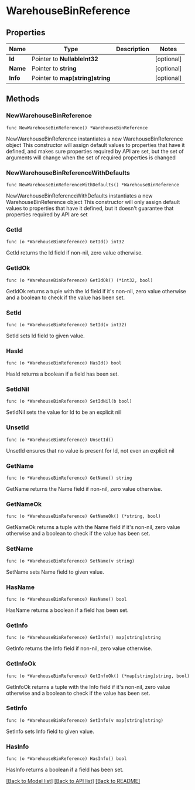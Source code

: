 # WarehouseBinReference

## Properties

Name | Type | Description | Notes
------------ | ------------- | ------------- | -------------
**Id** | Pointer to **NullableInt32** |  | [optional] 
**Name** | Pointer to **string** |  | [optional] 
**Info** | Pointer to **map[string]string** |  | [optional] 

## Methods

### NewWarehouseBinReference

`func NewWarehouseBinReference() *WarehouseBinReference`

NewWarehouseBinReference instantiates a new WarehouseBinReference object
This constructor will assign default values to properties that have it defined,
and makes sure properties required by API are set, but the set of arguments
will change when the set of required properties is changed

### NewWarehouseBinReferenceWithDefaults

`func NewWarehouseBinReferenceWithDefaults() *WarehouseBinReference`

NewWarehouseBinReferenceWithDefaults instantiates a new WarehouseBinReference object
This constructor will only assign default values to properties that have it defined,
but it doesn't guarantee that properties required by API are set

### GetId

`func (o *WarehouseBinReference) GetId() int32`

GetId returns the Id field if non-nil, zero value otherwise.

### GetIdOk

`func (o *WarehouseBinReference) GetIdOk() (*int32, bool)`

GetIdOk returns a tuple with the Id field if it's non-nil, zero value otherwise
and a boolean to check if the value has been set.

### SetId

`func (o *WarehouseBinReference) SetId(v int32)`

SetId sets Id field to given value.

### HasId

`func (o *WarehouseBinReference) HasId() bool`

HasId returns a boolean if a field has been set.

### SetIdNil

`func (o *WarehouseBinReference) SetIdNil(b bool)`

 SetIdNil sets the value for Id to be an explicit nil

### UnsetId
`func (o *WarehouseBinReference) UnsetId()`

UnsetId ensures that no value is present for Id, not even an explicit nil
### GetName

`func (o *WarehouseBinReference) GetName() string`

GetName returns the Name field if non-nil, zero value otherwise.

### GetNameOk

`func (o *WarehouseBinReference) GetNameOk() (*string, bool)`

GetNameOk returns a tuple with the Name field if it's non-nil, zero value otherwise
and a boolean to check if the value has been set.

### SetName

`func (o *WarehouseBinReference) SetName(v string)`

SetName sets Name field to given value.

### HasName

`func (o *WarehouseBinReference) HasName() bool`

HasName returns a boolean if a field has been set.

### GetInfo

`func (o *WarehouseBinReference) GetInfo() map[string]string`

GetInfo returns the Info field if non-nil, zero value otherwise.

### GetInfoOk

`func (o *WarehouseBinReference) GetInfoOk() (*map[string]string, bool)`

GetInfoOk returns a tuple with the Info field if it's non-nil, zero value otherwise
and a boolean to check if the value has been set.

### SetInfo

`func (o *WarehouseBinReference) SetInfo(v map[string]string)`

SetInfo sets Info field to given value.

### HasInfo

`func (o *WarehouseBinReference) HasInfo() bool`

HasInfo returns a boolean if a field has been set.


[[Back to Model list]](../README.md#documentation-for-models) [[Back to API list]](../README.md#documentation-for-api-endpoints) [[Back to README]](../README.md)


